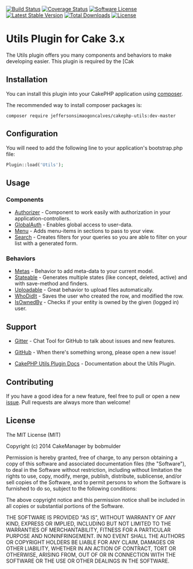 
[![Build Status](https://travis-ci.org/cakemanager/cakephp-utils.svg?branch=master)](https://travis-ci.org/cakemanager/cakephp-utils)
[![Coverage Status](https://coveralls.io/repos/cakemanager/cakephp-utils/badge.svg?branch=master)](https://coveralls.io/r/cakemanager/cakephp-utils?branch=master)
[![Software License](https://img.shields.io/badge/license-MIT-brightgreen.svg?style=flat-square)](LICENSE)
[![Latest Stable Version](https://poser.pugx.org/cakemanager/cakephp-utils/v/stable.svg)](https://packagist.org/packages/cakemanager/cakephp-utils) 
[![Total Downloads](https://poser.pugx.org/cakemanager/cakephp-utils/downloads.svg)](https://packagist.org/packages/cakemanager/cakephp-utils) 
[![License](https://poser.pugx.org/cakemanager/cakephp-utils/license.svg)](https://packagist.org/packages/cakemanager/cakephp-utils)

Utils Plugin for Cake 3.x
=========================

The Utils plugin offers you many components and behaviors to make developing easier. This plugin is required by the [Cak

Installation
------------

You can install this plugin into your CakePHP application using [composer](http://getcomposer.org).

The recommended way to install composer packages is:

```
composer require jeffersonsimaogoncalves/cakephp-utils:dev-master
```

## Configuration

You will need to add the following line to your application's bootstrap.php file:

```php
Plugin::load('Utils');
```

Usage
-----

### Components

- [Authorizer](https://github.com/cakemanager/cakephp-utils/wiki/authorizer) - Component to work easily with authorization in your application-controllers.
- [GlobalAuth](https://github.com/cakemanager/cakephp-utils/wiki/globalauth/) - Enables global access to user-data.
- [Menu](https://github.com/cakemanager/cakephp-utils/wiki/menu/) - Adds menu-items in sections to pass to your view.
- [Search](https://github.com/cakemanager/cakephp-utils/wiki/search/) - Creates filters for your queries so you are able to filter on your list with a generated form.

### Behaviors

- [Metas](https://github.com/cakemanager/cakephp-utils/wiki/metas/) - Behavior to add meta-data to your current model.
- [Stateable](https://github.com/cakemanager/cakephp-utils/wiki/stateable/) - Generates multiple states (like concept, deleted, active) and with save-method and finders.
- [Uploadable](https://github.com/cakemanager/cakephp-utils/wiki/uploadable/) - Great behavior to upload files automatically.
- [WhoDidIt](https://github.com/cakemanager/cakephp-utils/wiki/whodidit/) - Saves the user who created the row, and modified the row.
- [IsOwnedBy](https://github.com/cakemanager/cakephp-utils/wiki/isownedby/) - Checks if your entity is owned by the given (logged in) user.


Support
-------

- [Gitter](https://gitter.im/cakemanager/cakephp-utils) - Chat Tool for GitHub to talk about issues and new features.

- [GitHub](https://github.com/cakemanager/cakephp-utils/issues) - When there's something wrong, please open a new issue!

- [CakePHP Utils Plugin Docs](https://github.com/cakemanager/cakephp-utils/wiki/) - Documentation about the Utils Plugin.


Contributing
------------

If you have a good idea for a new feature, feel free to pull or open a new  [issue](https://github.com/cakemanager/cakephp-utils/issues). Pull requests are always more than welcome!

License
-------

The MIT License (MIT)

Copyright (c) 2014 CakeManager by bobmulder

Permission is hereby granted, free of charge, to any person obtaining a copy
of this software and associated documentation files (the "Software"), to deal
in the Software without restriction, including without limitation the rights
to use, copy, modify, merge, publish, distribute, sublicense, and/or sell
copies of the Software, and to permit persons to whom the Software is
furnished to do so, subject to the following conditions:

The above copyright notice and this permission notice shall be included in all
copies or substantial portions of the Software.

THE SOFTWARE IS PROVIDED "AS IS", WITHOUT WARRANTY OF ANY KIND, EXPRESS OR
IMPLIED, INCLUDING BUT NOT LIMITED TO THE WARRANTIES OF MERCHANTABILITY,
FITNESS FOR A PARTICULAR PURPOSE AND NONINFRINGEMENT. IN NO EVENT SHALL THE
AUTHORS OR COPYRIGHT HOLDERS BE LIABLE FOR ANY CLAIM, DAMAGES OR OTHER
LIABILITY, WHETHER IN AN ACTION OF CONTRACT, TORT OR OTHERWISE, ARISING FROM,
OUT OF OR IN CONNECTION WITH THE SOFTWARE OR THE USE OR OTHER DEALINGS IN THE
SOFTWARE.
